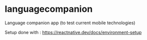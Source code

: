 # languagecompanion
Language companion app (to test current mobile technologies)

Setup done with : https://reactnative.dev/docs/environment-setup